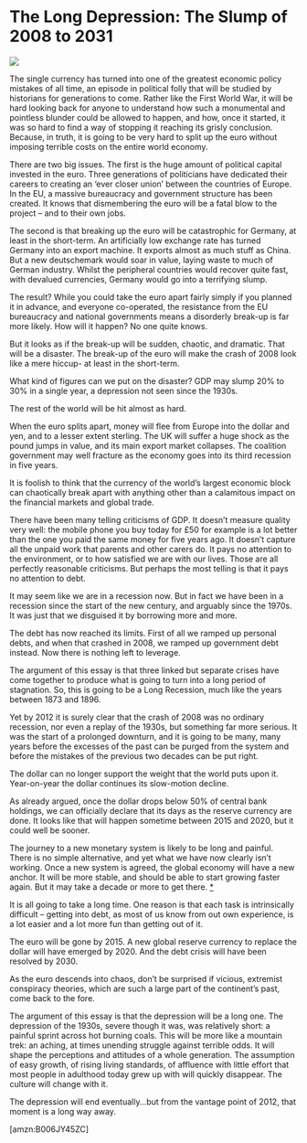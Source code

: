 The Long Depression: The Slump of 2008 to 2031
==============================================
![](/bookimg/thelongdepression.jpg)

The single currency has turned into one of the greatest economic policy mistakes of all time, an episode in political folly that will be studied by historians for generations to come. Rather like the First World War, it will be hard looking back for anyone to understand how such a monumental and pointless blunder could be allowed to happen, and how, once it started, it was so hard to find a way of stopping it reaching its grisly conclusion. Because, in truth, it is going to be very hard to split up the euro without imposing terrible costs on the entire world economy.


There are two big issues. The first is the huge amount of political capital invested in the euro. Three generations of politicians have dedicated their careers to creating an ‘ever closer union’ between the countries of Europe. In the EU, a massive bureaucracy and government structure has been created. It knows that dismembering the euro will be a fatal blow to the project – and to their own jobs.


The second is that breaking up the euro will be catastrophic for Germany, at least in the short-term. An artificially low exchange rate has turned Germany into an export machine. It exports almost as much stuff as China. But a new deutschemark would soar in value, laying waste to much of German industry. Whilst the peripheral countries would recover quite fast, with devalued currencies, Germany would go into a terrifying slump.


The result? While you could take the euro apart fairly simply if you planned it in advance, and everyone co-operated, the resistance from the EU bureaucracy and national governments means a disorderly break-up is far more likely. How will it happen? No one quite knows.


But it looks as if the break-up will be sudden, chaotic, and dramatic. That will be a disaster. The break-up of the euro will make the crash of 2008 look like a mere hiccup- at least in the short-term.


What kind of figures can we put on the disaster? GDP may slump 20% to 30% in a single year, a depression not seen since the 1930s.


The rest of the world will be hit almost as hard.


When the euro splits apart, money will flee from Europe into the dollar and yen, and to a lesser extent sterling. The UK will suffer a huge shock as the pound jumps in value, and its main export market collapses. The coalition government may well fracture as the economy goes into its third recession in five years.


It is foolish to think that the currency of the world’s largest economic block can chaotically break apart with anything other than a calamitous impact on the financial markets and global trade.


There have been many telling criticisms of GDP. It doesn’t measure quality very well: the mobile phone you buy today for £50 for example is a lot better than the one you paid the same money for five years ago. It doesn’t capture all the unpaid work that parents and other carers do. It pays no attention to the environment, or to how satisfied we are with our lives. Those are all perfectly reasonable criticisms. But perhaps the most telling is that it pays no attention to debt.


It may seem like we are in a recession now. But in fact we have been in a recession since the start of the new century, and arguably since the 1970s. It was just that we disguised it by borrowing more and more.


The debt has now reached its limits. First of all we ramped up personal debts, and when that crashed in 2008, we ramped up government debt instead. Now there is nothing left to leverage.


The argument of this essay is that three linked but separate crises have come together to produce what is going to turn into a long period of stagnation. So, this is going to be a Long Recession, much like the years between 1873 and 1896.


Yet by 2012 it is surely clear that the crash of 2008 was no ordinary recession, nor even a replay of the 1930s, but something far more serious. It was the start of a prolonged downturn, and it is going to be many, many years before the excesses of the past can be purged from the system and before the mistakes of the previous two decades can be put right.


The dollar can no longer support the weight that the world puts upon it. Year-on-year the dollar continues its slow-motion decline.


As already argued, once the dollar drops below 50% of central bank holdings, we can officially declare that its days as the reserve currency are done. It looks like that will happen sometime between 2015 and 2020, but it could well be sooner.


The journey to a new monetary system is likely to be long and painful. There is no simple alternative, and yet what we have now clearly isn’t working. Once a new system is agreed, the global economy will have a new anchor. It will be more stable, and should be able to start growing faster again. But it may take a decade or more to get there. [\*](#ASIN:B006JY45ZC;LOC:922)


It is all going to take a long time. One reason is that each task is intrinsically difficult – getting into debt, as most of us know from out own experience, is a lot easier and a lot more fun than getting out of it.


The euro will be gone by 2015. A new global reserve currency to replace the dollar will have emerged by 2020. And the debt crisis will have been resolved by 2030.


As the euro descends into chaos, don’t be surprised if vicious, extremist conspiracy theories, which are such a large part of the continent’s past, come back to the fore.


The argument of this essay is that the depression will be a long one. The depression of the 1930s, severe though it was, was relatively short: a painful sprint across hot burning coals. This will be more like a mountain trek: an aching, at times unending struggle against terrible odds. It will shape the perceptions and attitudes of a whole generation. The assumption of easy growth, of rising living standards, of affluence with little effort that most people in adulthood today grew up with will quickly disappear. The culture will change with it.


The depression will end eventually…but from the vantage point of 2012, that moment is a long way away.

[amzn:B006JY45ZC]

